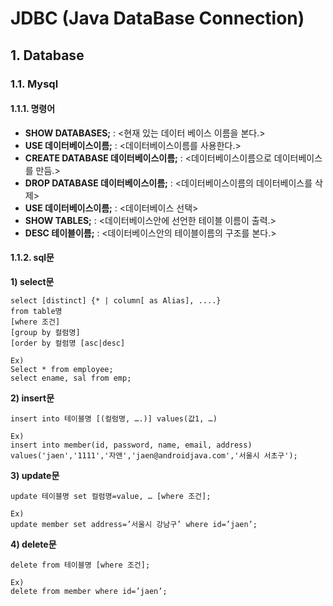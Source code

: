 # JDBC (Java DataBase Connection)  

## 1. Database  

### 1.1. Mysql  

#### 1.1.1. 명령어  
- **SHOW DATABASES;** : <현재 있는 데이터 베이스 이름을 본다.>  
- **USE 데이터베이스이름;** : <데이터베이스이름를 사용한다.>  
- **CREATE DATABASE 데이터베이스이름;** : <데이터베이스이름으로 데이터베이스를 만듬.>  
- **DROP DATABASE 데이터베이스이름;** : <데이터베이스이름의 데이터베이스를 삭제>  
- **USE 데이터베이스이름;** : <데이터베이스 선택>  
- **SHOW TABLES;** : <데이터베이스안에 선언한 테이블 이름이 출력.>  
- **DESC 테이블이름;** : <데이터베이스안의 테이블이름의 구조를 본다.>  

#### 1.1.2. sql문  
**1) select문**  

```
select [distinct] {* | column[ as Alias], ....}
from table명
[where 조건]
[group by 컬럼명]
[order by 컬럼명 [asc|desc]
```

```
Ex)
Select * from employee;
select ename, sal from emp;
```

**2) insert문**  

```
insert into 테이블명 [(컬럼명, ….)] values(값1, …)
```

```
Ex)
insert into member(id, password, name, email, address)
values('jaen','1111','자앤','jaen@androidjava.com','서울시 서초구');
```

**3) update문**  

```
update 테이블명 set 컬럼명=value, … [where 조건];
```

```
Ex)
update member set address=’서울시 강남구’ where id=’jaen’;
```

**4) delete문**

```
delete from 테이블명 [where 조건];
```

```
Ex)
delete from member where id=’jaen’;
```

